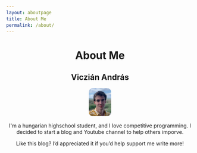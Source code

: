 ```yaml
---
layout: aboutpage
title: About Me
permalink: /about/
---
```


<div style="text-align:center">

# About Me

## Viczián András

<img src="picture_of_me.jpg" width="12%" height="12%" style="border-radius:10px"/>

I'm a hungarian highschool student, and I love competitive programming. I decided to start a blog and Youtube channel to help others imporve.

Like this blog? I’d appreciated it if you’d help support me write more!

</div>
